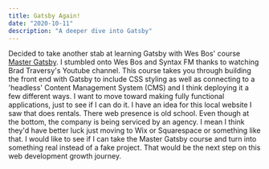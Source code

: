 ```yaml
---
title: Gatsby Again!
date: "2020-10-11"
description: "A deeper dive into Gatsby"
---
```



Decided to take another stab at learning Gatsby with Wes Bos' course [Master Gatsby](https://mastergatsby.com/). I stumbled onto Wes Bos and Syntax FM thanks to watching Brad Traversy's Youtube channel.
This course takes you through building the front end with Gatsby to include CSS styling as well as connecting to a 'headless' Content Management System (CMS) and I think deploying it a few different ways.
I want to move toward making fully functional applications, just to see if I can do it. I have an idea for this local website I saw that does rentals. There web presence is old school.
Even though at the bottom, the company is being serviced by an agency. I mean I think they'd have better luck just moving to Wix or Squarespace or something like that. 
I would like to see if I can take the Master Gatsby course and turn into something real instead of a fake project. That would be the next step on this web development growth journey.
